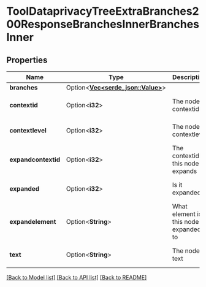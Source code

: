 # ToolDataprivacyTreeExtraBranches200ResponseBranchesInnerBranchesInner

## Properties

Name | Type | Description | Notes
------------ | ------------- | ------------- | -------------
**branches** | Option<[**Vec<serde_json::Value>**](serde_json::Value.md)> |  | [optional]
**contextid** | Option<**i32**> | The node contextid | [optional][default to null]
**contextlevel** | Option<**i32**> | The node contextlevel | [optional][default to null]
**expandcontextid** | Option<**i32**> | The contextid this node expands | [optional][default to null]
**expanded** | Option<**i32**> | Is it expanded | [optional][default to null]
**expandelement** | Option<**String**> | What element is this node expanded to | [optional][default to null]
**text** | Option<**String**> | The node text | [optional][default to null]

[[Back to Model list]](../README.md#documentation-for-models) [[Back to API list]](../README.md#documentation-for-api-endpoints) [[Back to README]](../README.md)


